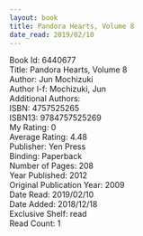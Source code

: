 ```yaml
---
layout: book
title: Pandora Hearts, Volume 8
date_read: 2019/02/10
---
```


Book Id: 6440677<br />
Title: Pandora Hearts, Volume 8<br />
Author: Jun Mochizuki<br />
Author l-f: Mochizuki, Jun<br />
Additional Authors: <br />
ISBN: 4757525265<br />
ISBN13: 9784757525269<br />
My Rating: 0<br />
Average Rating: 4.48<br />
Publisher: Yen Press<br />
Binding: Paperback<br />
Number of Pages: 208<br />
Year Published: 2012<br />
Original Publication Year: 2009<br />
Date Read: 2019/02/10<br />
Date Added: 2018/12/18<br />
Exclusive Shelf: read<br />
Read Count: 1<br />

